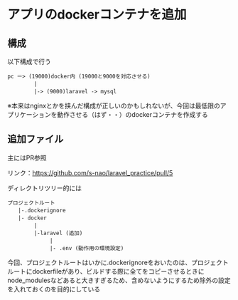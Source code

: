 # アプリのdockerコンテナを追加


## 構成
以下構成で行う

``` text
pc ー> (19000)docker内 (19000と9000を対応させる)
　　　　　|
　　　　　|-> (9000)laravel -> mysql
```

※本来はnginxとかを挟んだ構成が正しいのかもしれないが、今回は最低限のアプリケーションを動作させる（はず・・）のdockerコンテナを作成する

## 追加ファイル

主にはPR参照

リンク：https://github.com/s-nao/laravel_practice/pull/5

ディレクトリツリー的には

``` text
プロジェクトルート
　　|-.dockerignore 
　　|- docker
　　　　　|
　　　　　|-laravel (追加)
　　　　　　　　|
　　　　　　　　|- .env (動作用の環境設定)

```

今回、プロジェクトルートはいかに.dockerignoreをおいたのは、プロジェクトルートにdockerfileがあり、ビルドする際に全てをコピーさせるときにnode_modulesなどあると大きすぎるため、含めないようにするため除外の設定を入れておくのを目的にしている
